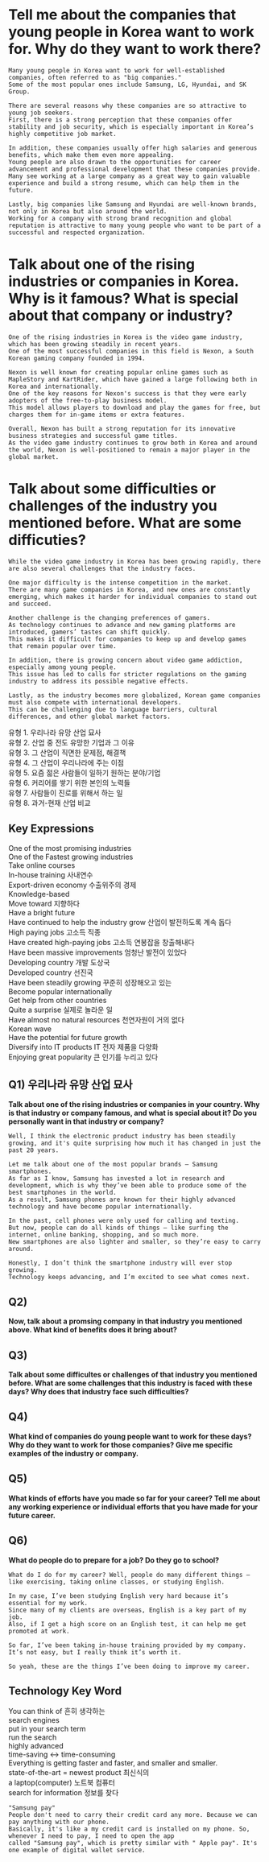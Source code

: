# Tell me about the companies that young people in Korea want to work for. Why do they want to work there?
```
Many young people in Korea want to work for well-established companies, often referred to as "big companies."
Some of the most popular ones include Samsung, LG, Hyundai, and SK Group.

There are several reasons why these companies are so attractive to young job seekers.
First, there is a strong perception that these companies offer stability and job security, which is especially important in Korea’s highly competitive job market.

In addition, these companies usually offer high salaries and generous benefits, which make them even more appealing.
Young people are also drawn to the opportunities for career advancement and professional development that these companies provide.
Many see working at a large company as a great way to gain valuable experience and build a strong resume, which can help them in the future.

Lastly, big companies like Samsung and Hyundai are well-known brands, not only in Korea but also around the world.
Working for a company with strong brand recognition and global reputation is attractive to many young people who want to be part of a successful and respected organization.
```
# Talk about one of the rising industries or companies in Korea. Why is it famous? What is special about that company or industry?
```
One of the rising industries in Korea is the video game industry, which has been growing steadily in recent years.
One of the most successful companies in this field is Nexon, a South Korean gaming company founded in 1994.

Nexon is well known for creating popular online games such as MapleStory and KartRider, which have gained a large following both in Korea and internationally.
One of the key reasons for Nexon's success is that they were early adopters of the free-to-play business model.
This model allows players to download and play the games for free, but charges them for in-game items or extra features.

Overall, Nexon has built a strong reputation for its innovative business strategies and successful game titles.
As the video game industry continues to grow both in Korea and around the world, Nexon is well-positioned to remain a major player in the global market.
```
# Talk about some difficulties or challenges of the industry you mentioned before. What are some difficuties?
```
While the video game industry in Korea has been growing rapidly, there are also several challenges that the industry faces.

One major difficulty is the intense competition in the market.
There are many game companies in Korea, and new ones are constantly emerging, which makes it harder for individual companies to stand out and succeed.

Another challenge is the changing preferences of gamers.
As technology continues to advance and new gaming platforms are introduced, gamers’ tastes can shift quickly.
This makes it difficult for companies to keep up and develop games that remain popular over time.

In addition, there is growing concern about video game addiction, especially among young people.
This issue has led to calls for stricter regulations on the gaming industry to address its possible negative effects.

Lastly, as the industry becomes more globalized, Korean game companies must also compete with international developers.
This can be challenging due to language barriers, cultural differences, and other global market factors.
```
유형 1. 우리나라 유망 산업 묘사  
유형 2. 산업 중 전도 유망한 기업과 그 이유  
유형 3. 그 산업이 직면한 문제점, 해결책  
유형 4. 그 산업이 우리나라에 주는 이점  
유형 5. 요즘 젊은 사람들이 일하기 원하는 분야/기업  
유형 6. 커리어를 쌓기 위한 본인의 노력들  
유형 7. 사람들이 진로를 위해서 하는 일  
유형 8. 과거-현재 산업 비교  

## Key Expressions
One of the most promising industries  
One of the Fastest growing industries  
Take online courses  
In-house training  사내연수  
Export-driven economy 수출위주의 경제  
Knowledge-based  
Move toward 지향하다  
Have a bright future  
Have continued to help the industry grow 산업이 발전하도록 계속 돕다  
High paying jobs 고소득 직종  
Have created high-paying jobs 고소득 연봉잡을 창출해내다  
Have been massive improvements 엄청난 발전이 있었다  
Developing country 개발 도상국  
Developed country 선진국  
Have been steadily growing 꾸준히 성장해오고 있는  
Become popular internationally  
Get help from other countries  
Quite a surprise 실제로 놀라운 일  
Have almost no natural resources 천연자원이 거의 없다  
Korean wave  
Have the potential for future growth  
Diversify into IT products IT  전자 제품을 다양화  
Enjoying great popularity 큰 인기를 누리고 있다  

## Q1) 우리나라 유망 산업 묘사  
__Talk about one of the rising industries or companies in your country. Why is that industry or company famous, and 
what is special about it? Do you personally want in that industry or company?__  
```
Well, I think the electronic product industry has been steadily growing, and it's quite surprising how much it has changed in just the past 20 years.

Let me talk about one of the most popular brands — Samsung smartphones.
As far as I know, Samsung has invested a lot in research and development, which is why they’ve been able to produce some of the best smartphones in the world.
As a result, Samsung phones are known for their highly advanced technology and have become popular internationally.

In the past, cell phones were only used for calling and texting.
But now, people can do all kinds of things — like surfing the internet, online banking, shopping, and so much more.
New smartphones are also lighter and smaller, so they’re easy to carry around.

Honestly, I don’t think the smartphone industry will ever stop growing.
Technology keeps advancing, and I’m excited to see what comes next.
```
## Q2)
__Now, talk about a promsing company in that industry you mentioned above. What kind of benefits does it bring about?__  
## Q3)
__Talk about some difficultes or challenges of that industry you mentioned before. What are some challenges that this industry is faced
 with these days? Why does that industry face such difficulties?__  
## Q4)
__What kind of companies do young people want to work for these days? Why do they want to work for those companies? Give me specific examples of the industry or company.__  
## Q5)
__What kinds of efforts have you made so far for your career? Tell me about any working experience or individual efforts that you have made for your future career.__  
## Q6)
__What do people do to prepare for a job? Do they go to school?__  
```
What do I do for my career? Well, people do many different things — like exercising, taking online classes, or studying English.

In my case, I’ve been studying English very hard because it’s essential for my work.
Since many of my clients are overseas, English is a key part of my job.
Also, if I get a high score on an English test, it can help me get promoted at work.

So far, I’ve been taking in-house training provided by my company.
It’s not easy, but I really think it’s worth it.

So yeah, these are the things I’ve been doing to improve my career.  
```
## Technology Key Word  
You can think of 흔히 생각하는  
search engines  
put in your search term  
run the search  
highly advanced  
time-saving ↔ time-consuming  
Everything is getting faster and faster, and smaller and smaller.  
state-of-the-art = newest product 최신식의  
a laptop(computer) 노트북 컴퓨터  
search for information 정보를 찾다  
```
"Samsung pay"  
People don't need to carry their credit card any more. Because we can pay anything with our phone.  
Basically, it's like a my credit card is installed on my phone. So, whenever I need to pay, I need to open the app  
called "Samsung pay", which is pretty similar with " Apple pay". It's one example of digital wallet service.  
```
